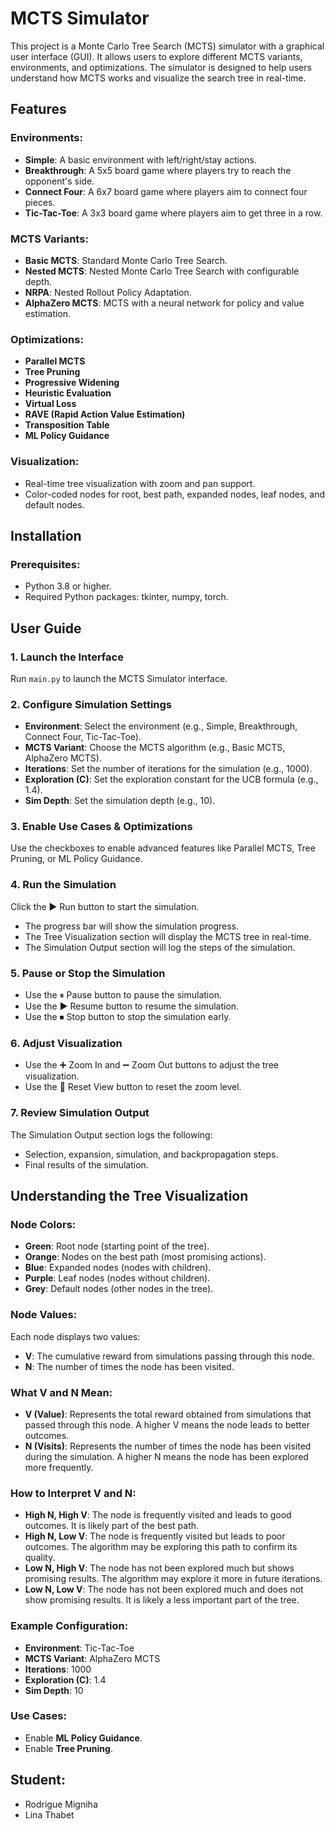 # MCTS Simulator

This project is a Monte Carlo Tree Search (MCTS) simulator with a graphical user interface (GUI). It allows users to explore different MCTS variants, environments, and optimizations. The simulator is designed to help users understand how MCTS works and visualize the search tree in real-time.

## Features

### Environments:
- **Simple**: A basic environment with left/right/stay actions.
- **Breakthrough**: A 5x5 board game where players try to reach the opponent's side.
- **Connect Four**: A 6x7 board game where players aim to connect four pieces.
- **Tic-Tac-Toe**: A 3x3 board game where players aim to get three in a row.

### MCTS Variants:
- **Basic MCTS**: Standard Monte Carlo Tree Search.
- **Nested MCTS**: Nested Monte Carlo Tree Search with configurable depth.
- **NRPA**: Nested Rollout Policy Adaptation.
- **AlphaZero MCTS**: MCTS with a neural network for policy and value estimation.

### Optimizations:
- **Parallel MCTS**
- **Tree Pruning**
- **Progressive Widening**
- **Heuristic Evaluation**
- **Virtual Loss**
- **RAVE (Rapid Action Value Estimation)**
- **Transposition Table**
- **ML Policy Guidance**

### Visualization:
- Real-time tree visualization with zoom and pan support.
- Color-coded nodes for root, best path, expanded nodes, leaf nodes, and default nodes.

## Installation

### Prerequisites:
- Python 3.8 or higher.
- Required Python packages: tkinter, numpy, torch.

## User Guide

### 1. Launch the Interface
Run `main.py` to launch the MCTS Simulator interface.

### 2. Configure Simulation Settings
- **Environment**: Select the environment (e.g., Simple, Breakthrough, Connect Four, Tic-Tac-Toe).
- **MCTS Variant**: Choose the MCTS algorithm (e.g., Basic MCTS, AlphaZero MCTS).
- **Iterations**: Set the number of iterations for the simulation (e.g., 1000).
- **Exploration (C)**: Set the exploration constant for the UCB formula (e.g., 1.4).
- **Sim Depth**: Set the simulation depth (e.g., 10).

### 3. Enable Use Cases & Optimizations
Use the checkboxes to enable advanced features like Parallel MCTS, Tree Pruning, or ML Policy Guidance.

### 4. Run the Simulation
Click the ▶ Run button to start the simulation.
- The progress bar will show the simulation progress.
- The Tree Visualization section will display the MCTS tree in real-time.
- The Simulation Output section will log the steps of the simulation.

### 5. Pause or Stop the Simulation
- Use the ⏸ Pause button to pause the simulation.
- Use the ▶ Resume button to resume the simulation.
- Use the ⏹ Stop button to stop the simulation early.

### 6. Adjust Visualization
- Use the ➕ Zoom In and ➖ Zoom Out buttons to adjust the tree visualization.
- Use the 🔄 Reset View button to reset the zoom level.

### 7. Review Simulation Output
The Simulation Output section logs the following:
- Selection, expansion, simulation, and backpropagation steps.
- Final results of the simulation.

## Understanding the Tree Visualization

### Node Colors:
- **Green**: Root node (starting point of the tree).
- **Orange**: Nodes on the best path (most promising actions).
- **Blue**: Expanded nodes (nodes with children).
- **Purple**: Leaf nodes (nodes without children).
- **Grey**: Default nodes (other nodes in the tree).

### Node Values:
Each node displays two values:
- **V**: The cumulative reward from simulations passing through this node.
- **N**: The number of times the node has been visited.

### What V and N Mean:
- **V (Value)**: Represents the total reward obtained from simulations that passed through this node. A higher V means the node leads to better outcomes.
- **N (Visits)**: Represents the number of times the node has been visited during the simulation. A higher N means the node has been explored more frequently.

### How to Interpret V and N:
- **High N, High V**: The node is frequently visited and leads to good outcomes. It is likely part of the best path.
- **High N, Low V**: The node is frequently visited but leads to poor outcomes. The algorithm may be exploring this path to confirm its quality.
- **Low N, High V**: The node has not been explored much but shows promising results. The algorithm may explore it more in future iterations.
- **Low N, Low V**: The node has not been explored much and does not show promising results. It is likely a less important part of the tree.

### Example Configuration:
- **Environment**: Tic-Tac-Toe
- **MCTS Variant**: AlphaZero MCTS
- **Iterations**: 1000
- **Exploration (C)**: 1.4
- **Sim Depth**: 10

### Use Cases:
- Enable **ML Policy Guidance**.
- Enable **Tree Pruning**.

## Student:
- Rodrigue Migniha
- Lina Thabet
